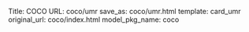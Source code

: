 Title: COCO
URL: coco/umr
save_as: coco/umr.html
template: card_umr
original_url: coco/index.html
model_pkg_name: coco

